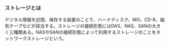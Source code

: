 ### ストレージとは
デジタル情報を記憶、保存する装置のことで、ハードディスク、MO、CD-R、磁気テープなどが該当する。ストレージの接続形態にはDAS、NAS、SANの大きく三種類ある。NASやSANの接続形態によって利用するストレージのことをネットワークストレージという。
